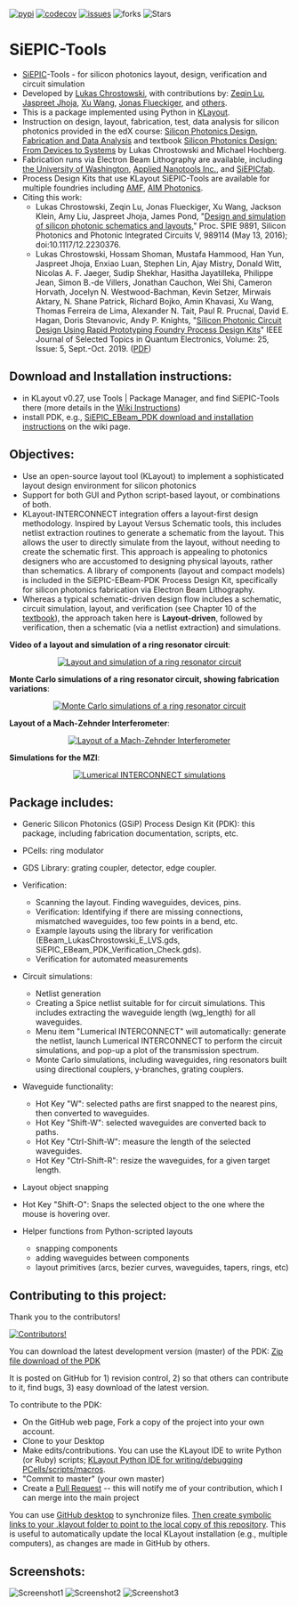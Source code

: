 [![pypi](https://img.shields.io/pypi/v/SiEPIC)](https://pypi.org/project/SiEPIC/)
[![codecov](https://codecov.io/gh/SiEPIC/SiEPIC-Tools/graph/badge.svg?token=MD7OI5BGZ3)](https://codecov.io/gh/SiEPIC/SiEPIC-Tools)
[![issues](https://img.shields.io/github/issues/SiEPIC/SiEPIC-Tools)](https://github.com/SiEPIC/SiEPIC-Tools/issues)
![forks](https://img.shields.io/github/forks/SiEPIC/SiEPIC-Tools)
![Stars](https://img.shields.io/github/stars/SiEPIC/SiEPIC-Tools)


# SiEPIC-Tools

- <a href="http://www.siepic.ubc.ca">SiEPIC</a>-Tools - for silicon photonics layout, design, verification and circuit simulation
- Developed by <a href="https://ca.linkedin.com/in/chrostowski">Lukas Chrostowski</a>, with contributions by: <a href="https://ca.linkedin.com/in/zeqin-lu-13a52394">Zeqin Lu</a>, <a href="https://uk.linkedin.com/in/jaspreet-jhoja-00a56b64">Jaspreet Jhoja</a>, <a href="https://www.linkedin.com/in/xu-photonics/">Xu Wang</a>, <a href="https://ca.linkedin.com/in/jonas-flückiger-92a4831">Jonas Flueckiger</a>, and <a href="https://github.com/SiEPIC/SiEPIC-Tools/graphs/contributors">others</a>.
- This is a package implemented using Python in <a href="http://www.klayout.de">KLayout</a>.
- Instruction on design, layout, fabrication, test, data analysis for silicon photonics provided in the edX course: <a href="http://edx.org/course/silicon-photonics-design-fabrication-ubcx-phot1x">Silicon Photonics Design, Fabrication and Data Analysis</a> and textbook <a href="http://www.cambridge.org/ca/academic/subjects/engineering/electronic-optoelectronic-devices-and-nanotechnology/silicon-photonics-design-devices-systems">Silicon Photonics Design: From Devices to Systems</a> by Lukas Chrostowski and Michael Hochberg.
- Fabrication runs via Electron Beam Lithography are available, including <a href="https://ebeam.mff.uw.edu/ebeamweb/news/projects/projects/silicon_photonics_1.html">the University of Washington</a>, <a href="https://www.appliednt.com/nanosoi-fabrication-service">Applied Nanotools Inc.</a>, and <a href="https://www.siepic.ca/fabrication">SiEPICfab</a>.
- Process Design Kits that use KLayout SiEPIC-Tools are available for multiple foundries including <a href="https://www.cmc.ca/amf-silicon-photonics-general-purpose/">AMF</a>, <a href="https://www.aimphotonics.com/">AIM Photonics</a>.
- Citing this work:  
  - Lukas Chrostowski, Zeqin Lu, Jonas Flueckiger, Xu Wang, Jackson Klein, Amy Liu, Jaspreet Jhoja, James Pond,
"<a href=https://doi.org/10.1117/12.2230376>Design and simulation of silicon photonic schematics and layouts</a>," Proc. SPIE 9891, Silicon Photonics and Photonic Integrated Circuits V, 989114 (May 13, 2016); doi:10.1117/12.2230376.
  - Lukas Chrostowski, Hossam Shoman, Mustafa Hammood, Han Yun,  Jaspreet Jhoja, Enxiao Luan,  Stephen Lin, Ajay Mistry, Donald Witt, Nicolas A. F. Jaeger, Sudip Shekhar,  Hasitha Jayatilleka, Philippe Jean, Simon B.-de Villers, Jonathan Cauchon, Wei Shi,  Cameron Horvath, Jocelyn N. Westwood-Bachman, Kevin Setzer, Mirwais Aktary, N. Shane Patrick, Richard Bojko, Amin Khavasi, Xu Wang, Thomas Ferreira de Lima,  Alexander N. Tait, Paul R. Prucnal, David E. Hagan, Doris Stevanovic, Andy P. Knights, "<a href="https://doi.org/10.1109/JSTQE.2019.2917501">Silicon Photonic Circuit Design Using Rapid Prototyping Foundry Process Design Kits</a>" IEEE Journal of Selected Topics in Quantum Electronics, Volume: 25, Issue: 5, Sept.-Oct. 2019. (<a href="https://www.dropbox.com/s/i1z4ackr3q7fz1l/2019_JSTQE_foundry.pdf?dl=1">PDF</a>)

## Download and Installation instructions:
 - in KLayout v0.27, use Tools | Package Manager, and find SiEPIC-Tools there (more details in the [Wiki Instructions](https://github.com/SiEPIC/SiEPIC-Tools/wiki/Installation))
 - install PDK, e.g., <a href="https://github.com/siepic/SiEPIC_EBeam_PDK/wiki/Installation-instructions">SiEPIC_EBeam_PDK download and installation instructions</a> on the wiki page.  

 
## Objectives:
 - Use an open-source layout tool (KLayout) to implement a sophisticated layout design environment for silicon photonics
 - Support for both GUI and Python script-based layout, or combinations of both.
 - KLayout-INTERCONNECT integration offers a layout-first design methodology. Inspired by Layout Versus Schematic tools, this includes netlist extraction routines to generate a schematic from the layout. This allows the user to directly simulate from the layout, without needing to create the schematic first. This approach is appealing to photonics designers who are accustomed to designing physical layouts, rather than schematics. A library of components (layout and compact models) is included in the SiEPIC-EBeam-PDK Process Design Kit, specifically for silicon photonics fabrication via Electron Beam Lithography.
 - Whereas a typical schematic-driven design flow includes a schematic, circuit simulation, layout, and verification (see Chapter 10 of the <a href="http://www.cambridge.org/ca/academic/subjects/engineering/electronic-optoelectronic-devices-and-nanotechnology/silicon-photonics-design-devices-systems">textbook</a>), the approach taken here is <b>Layout-driven</b>, followed by verification, then a schematic (via a netlist extraction) and simulations.


**Video of a layout and simulation of a ring resonator circuit**:

<p align="center">
  <a href="https://www.youtube.com/watch?v=1E47VP6Fod0">
  <img src="http://img.youtube.com/vi/1E47VP6Fod0/0.jpg" alt="Layout and simulation of a ring resonator circuit"/>
  </a>
</p>

**Monte Carlo simulations of a ring resonator circuit, showing fabrication variations**:

<p align="center">
  <a href="https://www.youtube.com/watch?v=gUiBsVRlzPE">
  <img src="http://img.youtube.com/vi/gUiBsVRlzPE/0.jpg" alt="Monte Carlo simulations of a ring resonator circuit"/>
  </a>
</p>

**Layout of a Mach-Zehnder Interferometer**:

<p align="center">
  <a href="http://www.youtube.com/watch?v=FRmkGjVUIH4">
  <img src="http://img.youtube.com/vi/FRmkGjVUIH4/0.jpg" alt="Layout of a Mach-Zehnder Interferometer"/>
  </a>
</p>

**Simulations for the MZI**:

<p align="center">
  <a href="http://www.youtube.com/watch?v=1bVO4bpiO58">
  <img src="http://img.youtube.com/vi/1bVO4bpiO58/0.jpg" alt="Lumerical INTERCONNECT simulations"/>
  </a>
</p>

## Package includes:

- Generic Silicon Photonics (GSiP) Process Design Kit (PDK): this package, including fabrication documentation, scripts, etc.
- PCells: ring modulator
- GDS Library: grating coupler, detector, edge coupler.

- Verification: 
  - Scanning the layout. Finding waveguides, devices, pins.  
  - Verification: Identifying if there are missing connections, mismatched waveguides, too few points in a bend, etc. 
  - Example layouts using the library for verification (EBeam_LukasChrostowski_E_LVS.gds, SiEPIC_EBeam_PDK_Verification_Check.gds).
  - Verification for automated measurements
- Circuit simulations:
  - Netlist generation
  - Creating a Spice netlist suitable for for circuit simulations. This includes extracting the waveguide length (wg_length) for all waveguides.
  - Menu item "Lumerical INTERCONNECT" will automatically: generate the netlist, launch Lumerical INTERCONNECT to perform the circuit simulations, and pop-up a plot of the transmission spectrum.
  - Monte Carlo simulations, including waveguides, ring resonators built using directional couplers, y-branches, grating couplers.
- Waveguide functionality: 
  - Hot Key "W": selected paths are first snapped to the nearest pins, then converted to waveguides.
  - Hot Key "Shift-W": selected waveguides are converted back to paths.
  - Hot Key "Ctrl-Shift-W": measure the length of the selected waveguides.
  - Hot Key "Ctrl-Shift-R": resize the waveguides, for a given target length.
- Layout object snapping
- Hot Key "Shift-O": Snaps the selected object to the one where the mouse is hovering over.
- Helper functions from Python-scripted layouts
  - snapping components
  - adding waveguides between components
  - layout primitives (arcs, bezier curves, waveguides, tapers, rings, etc)




## Contributing to this project:

Thank you to the contributors!

[![Contributors!](https://contrib.rocks/image?repo=SiEPIC/SiEPIC-Tools)](https://github.com/SiEPIC/SiEPIC-Tools/graphs/contributors)

You can download the latest development version (master) of the PDK: <a href="https://github.com/siepic/SiEPIC-Tools/archive/master.zip">Zip file download of the PDK</a>

It is posted on GitHub for 1) revision control, 2) so that others can contribute to it, find bugs, 3) easy download of the latest version.

To contribute to the PDK:
 - On the GitHub web page, Fork a copy of the project into your own account.
 - Clone to your Desktop
 - Make edits/contributions.  You can use the KLayout IDE to write Python (or Ruby) scripts; <a href = http://www.klayout.de/doc/about/macro_editor.html>KLayout Python IDE for writing/debugging PCells/scripts/macros</a>.
 - "Commit to master" (your own master)
 - Create a <a href="https://help.github.com/articles/using-pull-requests/">Pull Request</a> -- this will notify me of your contribution, which I can merge into the main project

You can use <a href="https://desktop.github.com/">GitHub desktop</a> to synchronize  files. [Then create symbolic links to your .klayout folder to point to the local copy of this repository](https://www.youtube.com/watch?v=Y5a9kZVgZns). This is useful to automatically update the local KLayout installation (e.g., multiple computers), as changes are made in GitHub by others.

## Screenshots:

![Screenshot1](https://s3.amazonaws.com/edx-course-phot1x-chrostowski/PastedGraphic-9.png)
![Screenshot2](https://s3.amazonaws.com/edx-course-phot1x-chrostowski/PastedGraphic-10.png)
![Screenshot3](https://s3.amazonaws.com/edx-course-phot1x-chrostowski/KLayout_INTERCONNECT.png)

